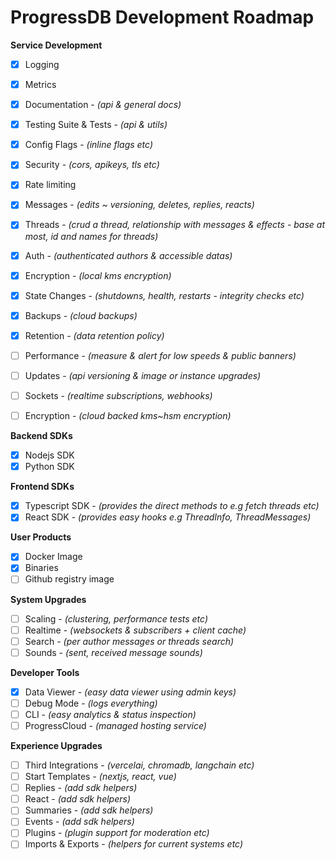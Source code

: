 # ProgressDB Development Roadmap

**Service Development**

- [x]  Logging
- [x]  Metrics
- [x]  Documentation - *(api & general docs)*
- [x]  Testing Suite & Tests - *(api & utils)*
- [x]  Config Flags - *(inline flags etc)*
- [x]  Security *- (cors, apikeys, tls etc)*
- [x]  Rate limiting
- [x]  Messages - *(edits ~ versioning, deletes, replies, reacts)*
- [x]  Threads - *(crud a thread, relationship with messages & effects - base at most, id and names for threads)*
- [x]  Auth - *(authenticated authors & accessible datas)*
- [x]  Encryption - *(local kms encryption)*
- [x]  State Changes - *(shutdowns, health, restarts - integrity checks etc)*
- [x]  Backups - *(cloud backups)*
- [x]  Retention - *(data retention policy)*
- [ ]  Performance - *(measure & alert for low speeds & public banners)*
- [ ]  Updates - *(api versioning & image or instance upgrades)*
- [ ]  Sockets - *(realtime subscriptions, webhooks)*
- [ ]  Encryption - *(cloud backed kms~hsm encryption)*


**Backend SDKs**

- [x]  Nodejs SDK
- [x]  Python SDK

**Frontend SDKs**

- [x]  Typescript SDK - *(provides the direct methods to e.g fetch threads etc)*
- [x]  React SDK - *(provides easy hooks e.g ThreadInfo, ThreadMessages)*

**User Products**

- [x]  Docker Image
- [x]  Binaries
- [ ]  Github registry image

**System Upgrades**

- [ ]  Scaling - *(clustering, performance tests etc)*
- [ ]  Realtime - *(websockets & subscribers + client cache)*
- [ ]  Search - *(per author messages or threads search)*
- [ ]  Sounds - *(sent, received message sounds)*

**Developer Tools**

- [x]  Data Viewer - *(easy data viewer using admin keys)*
- [ ]  Debug Mode - *(logs everything)*
- [ ]  CLI - *(easy analytics & status inspection)*
- [ ]  ProgressCloud - *(managed hosting service)*

**Experience Upgrades**

- [ ]  Third Integrations - *(vercelai, chromadb, langchain etc)*
- [ ]  Start Templates - *(nextjs, react, vue)*
- [ ]  Replies - *(add sdk helpers)*
- [ ]  React - *(add sdk helpers)*
- [ ]  Summaries - *(add sdk helpers)*
- [ ]  Events - *(add sdk helpers)*
- [ ]  Plugins - *(plugin support for moderation etc)*
- [ ]  Imports & Exports - *(helpers for current systems etc)*
